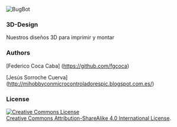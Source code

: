 ![BugBot](https://github.com/fgcoca/3D-Design/blob/master/BugBot/Images/08_BB.jpg) 

### **3D-Design**

Nuestros diseños 3D para imprimir y montar

### **Authors**

[Federico Coca Caba] (https://github.com/fgcoca)

[Jesús Sorroche Cuerva] (http://mihobbyconmicrocontroladorespic.blogspot.com.es/)


### **License**
<a rel="license" href="http://creativecommons.org/licenses/by-sa/4.0/"><img alt="Creative Commons License" style="border-width:0" src="https://i.creativecommons.org/l/by-sa/4.0/88x31.png" /></a><br /> <a rel="license" href="http://creativecommons.org/licenses/by-sa/4.0/">Creative Commons Attribution-ShareAlike 4.0 International License</a>.




